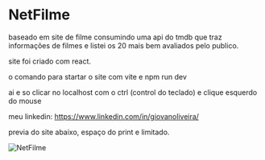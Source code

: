# NetFilme
baseado em site de filme consumindo uma api do tmdb que traz informações de filmes e listei os 20 mais bem avaliados pelo publico.

site foi criado com react.

o comando para startar o site com vite e npm run dev

ai e so clicar no localhost com o ctrl (control do teclado) e clique esquerdo do mouse

meu linkedin: https://www.linkedin.com/in/giovanoliveira/

previa do site abaixo, espaço do print e limitado.

![NetFilme](https://user-images.githubusercontent.com/114788739/193413149-45b0b6ce-3f33-4a4c-8c37-d8e0dbaa468a.png)
